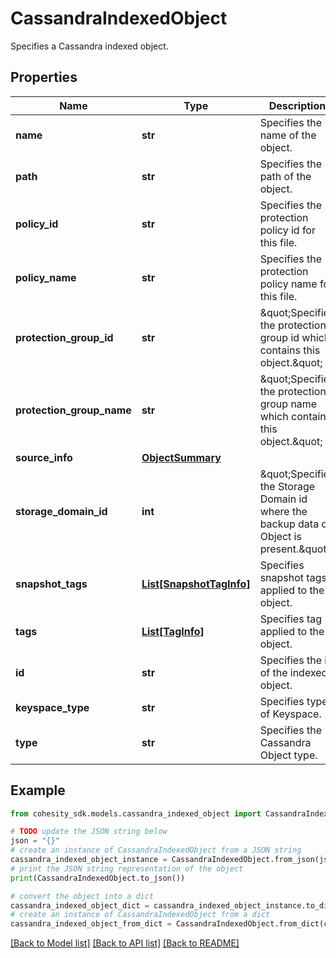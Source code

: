 # CassandraIndexedObject

Specifies a Cassandra indexed object.

## Properties

Name | Type | Description | Notes
------------ | ------------- | ------------- | -------------
**name** | **str** | Specifies the name of the object. | [optional] 
**path** | **str** | Specifies the path of the object. | [optional] 
**policy_id** | **str** | Specifies the protection policy id for this file. | [optional] 
**policy_name** | **str** | Specifies the protection policy name for this file. | [optional] 
**protection_group_id** | **str** | \&quot;Specifies the protection group id which contains this object.\&quot; | [optional] 
**protection_group_name** | **str** | \&quot;Specifies the protection group name which contains this object.\&quot; | [optional] 
**source_info** | [**ObjectSummary**](ObjectSummary.md) |  | [optional] 
**storage_domain_id** | **int** | \&quot;Specifies the Storage Domain id where the backup data of Object is present.\&quot; | [optional] 
**snapshot_tags** | [**List[SnapshotTagInfo]**](SnapshotTagInfo.md) | Specifies snapshot tags applied to the object. | [optional] 
**tags** | [**List[TagInfo]**](TagInfo.md) | Specifies tag applied to the object. | [optional] 
**id** | **str** | Specifies the id of the indexed object. | [optional] 
**keyspace_type** | **str** | Specifies type of Keyspace. | [optional] 
**type** | **str** | Specifies the Cassandra Object type. | [optional] 

## Example

```python
from cohesity_sdk.models.cassandra_indexed_object import CassandraIndexedObject

# TODO update the JSON string below
json = "{}"
# create an instance of CassandraIndexedObject from a JSON string
cassandra_indexed_object_instance = CassandraIndexedObject.from_json(json)
# print the JSON string representation of the object
print(CassandraIndexedObject.to_json())

# convert the object into a dict
cassandra_indexed_object_dict = cassandra_indexed_object_instance.to_dict()
# create an instance of CassandraIndexedObject from a dict
cassandra_indexed_object_from_dict = CassandraIndexedObject.from_dict(cassandra_indexed_object_dict)
```
[[Back to Model list]](../README.md#documentation-for-models) [[Back to API list]](../README.md#documentation-for-api-endpoints) [[Back to README]](../README.md)


